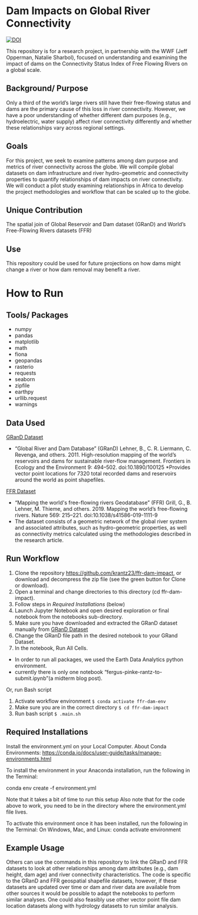 # Dam Impacts on Global River Connectivity
[![DOI](https://zenodo.org/badge/368339473.svg)](https://zenodo.org/badge/latestdoi/368339473)

This repository is for a research project, in partnership with the WWF (Jeff Opperman, Natalie Sharbol), focused on understanding and examining the impact of dams on the Connectivity Status Index of Free Flowing Rivers on a global scale. 
## Background/ Purpose
Only a third of the world’s large rivers still have their free-flowing status and dams are the primary cause of this loss in river connectivity. However, we have a poor understanding of whether different dam purposes (e.g., hydroelectric, water supply) affect river connectivity differently and whether these relationships vary across regional settings. 
## Goals
For this project, we seek to examine patterns among dam purpose and metrics of river connectivity across the globe. We will compile global datasets on dam infrastructure and river hydro-geometric and connectivity properties to quantify relationships of dam impacts on river connectivity.  We will conduct a pilot study examining relationships in Africa to develop the project methodologies and workflow that can be scaled up to the globe.  
## Unique Contribution
The spatial join of Global Reservoir and Dam dataset (GRanD) and World’s Free-Flowing Rivers datasets (FFR)
## Use
This repository could be used for future projections on how dams might change a river or how dam removal may benefit a river. 
# How to Run
## Tools/ Packages
* numpy
* pandas
* matplotlib
* math
* fiona
* geopandas
* rasterio
* requests
* seaborn
* zipfile
* earthpy
* urllib.request
* warnings
## Data Used
<a href="http://globaldamwatch.org/grand/" target="_blank">GRanD Dataset</a>
* “Global River and Dam Database” (GRanD) Lehner, B., C. R. Liermann, C. Revenga, and others. 2011. High-resolution mapping of the world’s reservoirs and dams for sustainable river-flow management. Frontiers in Ecology and the Environment 9: 494–502. doi:10.1890/100125
*Provides vector point locations for  7320 total recorded dams and reservoirs around the world as point shapefiles.

<a href="https://doi.org/10.6084/m9.figshare.7688801" target="_blank">FFR Dataset</a>
* “Mapping the world's free-flowing rivers Geodatabase” (FFR) Grill, G., B. Lehner, M. Thieme, and others. 2019. Mapping the world’s free-flowing rivers. Nature 569: 215–221. doi:10.1038/s41586-019-1111-9
* The dataset consists of a geometric network of the global river system and associated attributes, such as hydro-geometric properties, as well as connectivity metrics calculated using the methodologies described in the research article.
## Run Workflow
1. Clone the repository https://github.com/krantz23/ffr-dam-impact, or download and decompress the zip file (see the green button for Clone or download).
2. Open a terminal and change directories to this directory (cd ffr-dam-impact).
3. Follow steps in *Required Installations* (below)
3. Launch Jupyter Notebook and open desired exploration or final notebook from the notebooks sub-directory.
4. Make sure you have downloaded and extracted the GRanD dataset manually from <a href="http://globaldamwatch.org/grand/" target="_blank">GRanD Dataset</a>
5. Change the GRanD file path in the desired notebook to your GRand Dataset.
6. In the notebook, Run All Cells.

* In order to run all packages, we used the Earth Data Analytics python environment.
* currently there is only one notebook “fergus-pinke-rantz-to-submit.ipynb”(a midterm blog post).

Or, run Bash script
1. Activate workflow environment
`$ conda activate ffr-dam-env`
2. Make sure you are in the correct directory
`$ cd ffr-dam-impact`
3. Run bash script
`$ .main.sh`

## Required Installations
Install the environment.yml on your Local Computer.
About Conda Environments: https://conda.io/docs/user-guide/tasks/manage-environments.html

To install the environment in your Anaconda installation, run the following in the Terminal:

conda env create -f environment.yml

Note that it takes a bit of time to run this setup Also note that for the code above to work, you need to be in the directory where the environment.yml file lives.

To activate this environment once it has been installed, run the following in the Terminal: On Windows, Mac, and Linux: conda activate environment
## Example Usage
Others can use the commands in this repository to link the GRanD and FFR datasets to look at other relationships among dam attributes (e.g., dam height, dam age) and river connectivity characteristics. The code is specific to the GRanD and FFR geospatial shapefile datasets, however, if these datasets are updated over time or dam and river data are available from other sources it would be possible to adapt the notebooks to perform similar analyses. One could also feasibly use other vector point file dam location datasets along with hydrology datasets to run similar analysis.
